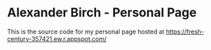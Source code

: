 # Alexander Birch - Personal Page

This is the source code for my personal page hosted at https://fresh-century-357421.ew.r.appspot.com/